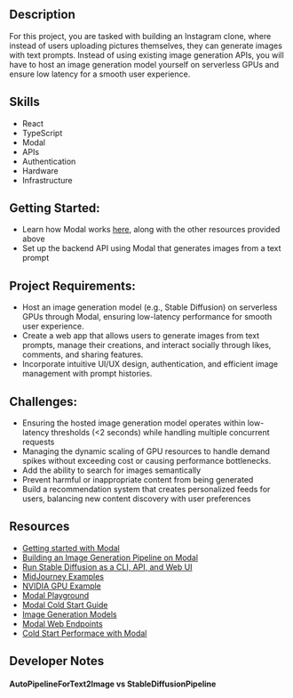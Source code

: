 ## Description
For this project, you are tasked with building an Instagram clone, where instead of users uploading pictures themselves, they can generate images with text prompts. Instead of using existing image generation APIs, you will have to host an image generation model yourself on serverless GPUs and ensure low latency for a smooth user experience.

## Skills
- React
- TypeScript
- Modal
- APIs
- Authentication
- Hardware
- Infrastructure

## Getting Started:
- Learn how Modal works [here](https://modal.com/docs/guide), along with the other resources provided above
- Set up the backend API using Modal that generates images from a text prompt

## Project Requirements:
- Host an image generation model (e.g., Stable Diffusion) on serverless GPUs through Modal, ensuring low-latency performance for smooth user experience.
- Create a web app that allows users to generate images from text prompts, manage their creations, and interact socially through likes, comments, and sharing features.
- Incorporate intuitive UI/UX design, authentication, and efficient image management with prompt histories.

## Challenges:
- Ensuring the hosted image generation model operates within low-latency thresholds (<2 seconds) while handling multiple concurrent requests
- Managing the dynamic scaling of GPU resources to handle demand spikes without exceeding cost or causing performance bottlenecks.
- Add the ability to search for images semantically
- Prevent harmful or inappropriate content from being generated
- Build a recommendation system that creates personalized feeds for users, balancing new content discovery with user preferences

## Resources
- [Getting started with Modal](https://modal.com/docs/examples/hello_world)
- [Building an Image Generation Pipeline on Modal](https://www.youtube.com/watch?v=sHSKArbiKmU)
- [Run Stable Diffusion as a CLI, API, and Web UI](https://modal.com/docs/examples/text_to_image)
- [MidJourney Examples](https://www.midjourney.com/explore?tab=top)
- [NVIDIA GPU Example](https://www.digitalocean.com/community/tutorials/h100_vs_other_gpus_choosing_the_right_gpu_for_your_machine_learning_workload)
- [Modal Playground](https://modal.com/playground/get_started)
- [Modal Cold Start Guide](https://modal.com/docs/guide/cold-start)
- [Image Generation Models](https://huggingface.co/models?pipeline_tag=text-to-image)
- [Modal Web Endpoints](https://modal.com/docs/guide/webhooks)
- [Cold Start Performace with Modal](https://modal.com/docs/guide/cold-start)

## Developer Notes
#### AutoPipelineForText2Image vs StableDiffusionPipeline
